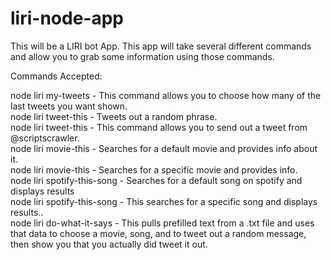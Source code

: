 # liri-node-app
This will be a LIRI bot App.
This app will take several different commands and allow you to grab some information using those commands.

Commands Accepted:

node liri my-tweets <number of tweets to show>  - This command allows you to choose how many of the last tweets you want shown.<br />
node liri tweet-this  - Tweets out a random phrase.<br />
node liri tweet-this <tweet message>  - This command allows you to send out a tweet from @scriptscrawler.<br />
node liri movie-this  - Searches for a default movie and provides info about it.<br />
node liri movie-this <movie title> - Searches for a specific movie and provides info.<br />
node liri spotify-this-song  - Searches for a default song on spotify and displays results<br />
node liri spotify-this-song <song name>  - This searches for a specific song and displays results..<br />
node liri do-what-it-says  - This pulls prefilled text from a .txt file and uses that data to choose a movie, song, and to tweet out a random message, then show you that you actually did tweet it out.<br />
